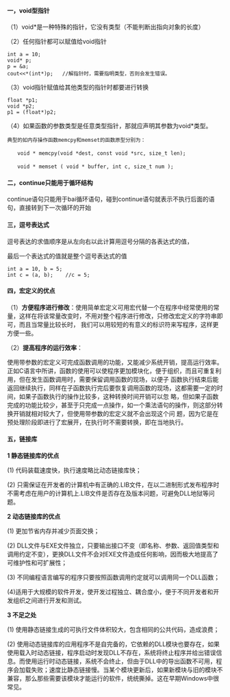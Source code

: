 #### 一，void型指针

（1）void*是一种特殊的指针，它没有类型（不能判断出指向对象的长度）

（2）任何指针都可以赋值给void指针

```
int a = 10;
void* p;
p = &a;
cout<<*(int*)p;   //解指针时，需要指明类型，否则会发生错误。
```

（3）void指针赋值给其他类型的指针时都要进行转换

```
float *p1;
void *p2;
p1 = (float*)p2;
```

（4）如果函数的参数类型是任意类型指针，那就应声明其参数为void*类型。

```
典型的如内存操作函数memcpy和memset的函数原型分别为：

　　void * memcpy(void *dest, const void *src, size_t len);

　　void * memset ( void * buffer, int c, size_t num );
```

#### 二，continue只能用于循环结构

continue语句只能用于bai循环语句，碰到continue语句就表示不执行后面的语句，直接转到下一次循环的开始

#### 三，逗号表达式

逗号表达的求值顺序是从左向右以此计算用逗号分隔的各表达式的值，

最后一个表达式的值就是整个逗号表达式的值

```
int a = 10, b = 5;
int c = (a, b);    //c = 5;
```

#### 四，宏定义的优点

（1）**方便程序进行修改**：使用简单宏定义可用宏代替一个在程序中经常使用的常量，这样在将该常量改变时，不用对整个程序进行修改，只修改宏定义的字符串即可，而且当常量比较长时， 我们可以用较短的有意义的标识符来写程序，这样更方便一些。

（2）**提高程序的运行效率**：

使用带参数的宏定义可完成函数调用的功能，又能减少系统开销，提高运行效率。正如C语言中所讲，函数的使用可以使程序更加模块化，便于组织，而且可重复利用，但在发生函数调用时，需要保留调用函数的现场，以便子 函数执行结束后能返回继续执行，同样在子函数执行完后要恢复调用函数的现场，这都需要一定的时间，如果子函数执行的操作比较多，这种转换时间开销可以忽 略，但如果子函数完成的功能比较少，甚至于只完成一点操作，如一个乘法语句的操作，则这部分转换开销就相对较大了，但使用带参数的宏定义就不会出现这个问 题，因为它是在预处理阶段即进行了宏展开，在执行时不需要转换，即在当地执行。

#### 五，链接库

**1 静态链接库的优点** 

 (1) 代码装载速度快，执行速度略比动态链接库快； 

 (2) 只需保证在开发者的计算机中有正确的.LIB文件，在以二进制形式发布程序时不需考虑在用户的计算机上.LIB文件是否存在及版本问题，可避免DLL地狱等问题。 

**2 动态链接库的优点** 

 (1) 更加节省内存并减少页面交换；

 (2) DLL文件与EXE文件独立，只要输出接口不变（即名称、参数、返回值类型和调用约定不变），更换DLL文件不会对EXE文件造成任何影响，因而极大地提高了可维护性和可扩展性；

 (3) 不同编程语言编写的程序只要按照函数调用约定就可以调用同一个DLL函数；

 (4)适用于大规模的软件开发，使开发过程独立、耦合度小，便于不同开发者和开发组织之间进行开发和测试。

**3 不足之处**

 (1) 使用静态链接生成的可执行文件体积较大，包含相同的公共代码，造成浪费；

 (2) 使用动态链接库的应用程序不是自完备的，它依赖的DLL模块也要存在，如果使用载入时动态链接，程序启动时发现DLL不存在，系统将终止程序并给出错误信息。而使用运行时动态链接，系统不会终止，但由于DLL中的导出函数不可用，程序会加载失败；速度比静态链接慢。当某个模块更新后，如果新模块与旧的模块不兼容，那么那些需要该模块才能运行的软件，统统撕掉。这在早期Windows中很常见。